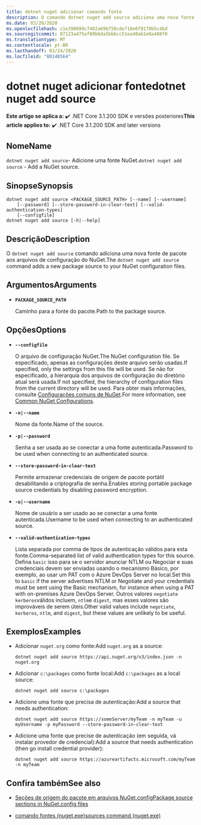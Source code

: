 ```yaml
---
title: dotnet nuget adicionar comando fonte
description: O comando dotnet nuget add source adiciona uma nova fonte de pacote aos seus arquivos de configuração NuGet.
ms.date: 03/20/2020
ms.openlocfilehash: c1e398699c7482a69b750cde718e6f9178b5c4bd
ms.sourcegitcommit: 07123a475af89b6da5bb6cc51ea40ab1e8a488f0
ms.translationtype: MT
ms.contentlocale: pt-BR
ms.lasthandoff: 03/24/2020
ms.locfileid: "80148564"
---
```

# <a name="dotnet-nuget-add-source"></a><span data-ttu-id="af89e-103">dotnet nuget adicionar fonte</span><span class="sxs-lookup"><span data-stu-id="af89e-103">dotnet nuget add source</span></span>

<span data-ttu-id="af89e-104">**Este artigo se aplica a:** ✔️ .NET Core 3.1.200 SDK e versões posteriores</span><span class="sxs-lookup"><span data-stu-id="af89e-104">**This article applies to:** ✔️ .NET Core 3.1.200 SDK and later versions</span></span>

## <a name="name"></a><span data-ttu-id="af89e-105">Nome</span><span class="sxs-lookup"><span data-stu-id="af89e-105">Name</span></span>

<span data-ttu-id="af89e-106">`dotnet nuget add source`- Adicione uma fonte NuGet.</span><span class="sxs-lookup"><span data-stu-id="af89e-106">`dotnet nuget add source` - Add a NuGet source.</span></span>

## <a name="synopsis"></a><span data-ttu-id="af89e-107">Sinopse</span><span class="sxs-lookup"><span data-stu-id="af89e-107">Synopsis</span></span>

```dotnetcli
dotnet nuget add source <PACKAGE_SOURCE_PATH> [--name] [--username]
    [--password] [--store-password-in-clear-text] [--valid-authentication-types]
    [--configfile]
dotnet nuget add source [-h|--help]
```

## <a name="description"></a><span data-ttu-id="af89e-108">Descrição</span><span class="sxs-lookup"><span data-stu-id="af89e-108">Description</span></span>

<span data-ttu-id="af89e-109">O `dotnet nuget add source` comando adiciona uma nova fonte de pacote aos arquivos de configuração do NuGet.</span><span class="sxs-lookup"><span data-stu-id="af89e-109">The `dotnet nuget add source` command adds a new package source to your NuGet configuration files.</span></span>

## <a name="arguments"></a><span data-ttu-id="af89e-110">Argumentos</span><span class="sxs-lookup"><span data-stu-id="af89e-110">Arguments</span></span>

- **`PACKAGE_SOURCE_PATH`**

  <span data-ttu-id="af89e-111">Caminho para a fonte do pacote.</span><span class="sxs-lookup"><span data-stu-id="af89e-111">Path to the package source.</span></span>

## <a name="options"></a><span data-ttu-id="af89e-112">Opções</span><span class="sxs-lookup"><span data-stu-id="af89e-112">Options</span></span>

- **`--configfile`**

  <span data-ttu-id="af89e-113">O arquivo de configuração NuGet.</span><span class="sxs-lookup"><span data-stu-id="af89e-113">The NuGet configuration file.</span></span> <span data-ttu-id="af89e-114">Se especificado, apenas as configurações deste arquivo serão usadas.</span><span class="sxs-lookup"><span data-stu-id="af89e-114">If specified, only the settings from this file will be used.</span></span> <span data-ttu-id="af89e-115">Se não for especificado, a hierarquia dos arquivos de configuração do diretório atual será usada.</span><span class="sxs-lookup"><span data-stu-id="af89e-115">If not specified, the hierarchy of configuration files from the current directory will be used.</span></span> <span data-ttu-id="af89e-116">Para obter mais informações, consulte [Configurações comuns de NuGet](https://docs.microsoft.com/nuget/consume-packages/configuring-nuget-behavior).</span><span class="sxs-lookup"><span data-stu-id="af89e-116">For more information, see [Common NuGet Configurations](https://docs.microsoft.com/nuget/consume-packages/configuring-nuget-behavior).</span></span>

- **`-n|--name`**

  <span data-ttu-id="af89e-117">Nome da fonte.</span><span class="sxs-lookup"><span data-stu-id="af89e-117">Name of the source.</span></span>

- **`-p|--password`**

  <span data-ttu-id="af89e-118">Senha a ser usada ao se conectar a uma fonte autenticada.</span><span class="sxs-lookup"><span data-stu-id="af89e-118">Password to be used when connecting to an authenticated source.</span></span>

- **`--store-password-in-clear-text`**

  <span data-ttu-id="af89e-119">Permite armazenar credenciais de origem de pacote portátil desabilitando a criptografia de senha.</span><span class="sxs-lookup"><span data-stu-id="af89e-119">Enables storing portable package source credentials by disabling password encryption.</span></span>

- **`-u|--username`**

  <span data-ttu-id="af89e-120">Nome de usuário a ser usado ao se conectar a uma fonte autenticada.</span><span class="sxs-lookup"><span data-stu-id="af89e-120">Username to be used when connecting to an authenticated source.</span></span>

- **`--valid-authentication-types`**

  <span data-ttu-id="af89e-121">Lista separada por comma de tipos de autenticação válidos para esta fonte.</span><span class="sxs-lookup"><span data-stu-id="af89e-121">Comma-separated list of valid authentication types for this source.</span></span> <span data-ttu-id="af89e-122">Defina `basic` isso para se o servidor anunciar NTLM ou Negociar e suas credenciais devem ser enviadas usando o mecanismo Básico, por exemplo, ao usar um PAT com o Azure DevOps Server no local.</span><span class="sxs-lookup"><span data-stu-id="af89e-122">Set this to `basic` if the server advertises NTLM or Negotiate and your credentials must be sent using the Basic mechanism, for instance when using a PAT with on-premises Azure DevOps Server.</span></span> <span data-ttu-id="af89e-123">Outros valores `negotiate` `kerberos`válidos incluem, `ntlm`e `digest`, mas esses valores são improváveis de serem úteis.</span><span class="sxs-lookup"><span data-stu-id="af89e-123">Other valid values include `negotiate`, `kerberos`, `ntlm`, and `digest`, but these values are unlikely to be useful.</span></span>

## <a name="examples"></a><span data-ttu-id="af89e-124">Exemplos</span><span class="sxs-lookup"><span data-stu-id="af89e-124">Examples</span></span>

- <span data-ttu-id="af89e-125">Adicionar `nuget.org` como fonte:</span><span class="sxs-lookup"><span data-stu-id="af89e-125">Add `nuget.org` as a source:</span></span>

  ```dotnetcli
  dotnet nuget add source https://api.nuget.org/v3/index.json -n nuget.org
  ```

- <span data-ttu-id="af89e-126">Adicionar `c:\packages` como fonte local:</span><span class="sxs-lookup"><span data-stu-id="af89e-126">Add `c:\packages` as a local source:</span></span>

  ```dotnetcli
  dotnet nuget add source c:\packages
  ```

- <span data-ttu-id="af89e-127">Adicione uma fonte que precisa de autenticação:</span><span class="sxs-lookup"><span data-stu-id="af89e-127">Add a source that needs authentication:</span></span>

  ```dotnetcli
  dotnet nuget add source https://someServer/myTeam -n myTeam -u myUsername -p myPassword --store-password-in-clear-text
  ```

- <span data-ttu-id="af89e-128">Adicione uma fonte que precise de autenticação (em seguida, vá instalar provedor de credencial):</span><span class="sxs-lookup"><span data-stu-id="af89e-128">Add a source that needs authentication (then go install credential provider):</span></span>

  ```dotnetcli
  dotnet nuget add source https://azureartifacts.microsoft.com/myTeam -n myTeam
  ```

## <a name="see-also"></a><span data-ttu-id="af89e-129">Confira também</span><span class="sxs-lookup"><span data-stu-id="af89e-129">See also</span></span>

- [<span data-ttu-id="af89e-130">Seções de origem do pacote em arquivos NuGet.config</span><span class="sxs-lookup"><span data-stu-id="af89e-130">Package source sections in NuGet.config files</span></span>](/nuget/reference/nuget-config-file#package-source-sections)

- [<span data-ttu-id="af89e-131">comando fontes (nuget.exe)</span><span class="sxs-lookup"><span data-stu-id="af89e-131">sources command (nuget.exe)</span></span>](/nuget/reference/cli-reference/cli-ref-sources)
